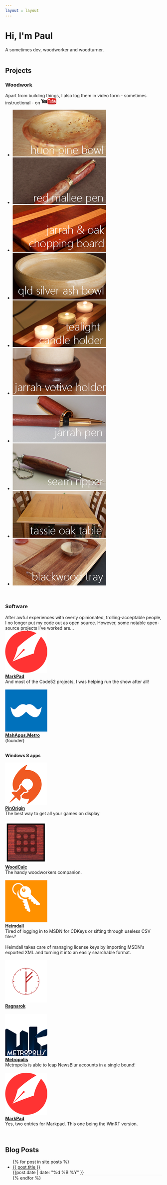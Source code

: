 ```yaml
---
layout : layout
---
```

<h1>Hi, I'm Paul</h1>
<div id="about">A sometimes dev, woodworker and woodturner.</div>
<br />
<h2>Projects</h2>
<h3>Woodwork</h3>
Apart from building things, I also log them in video form - sometimes instructional - on <a href="http://www.youtube.com/playlist?list=PLIAY4op1UapjlW0WBJqvqzWir-bGCJerj"><img src="/images/youtube.png" title="YouTube" alt="YouTube" /></a>

<ul id="wwprojects">
<li><a href="http://www.flickr.com/photos/vikingcode/12281024344/"><img src="/images/wwprojects/huonpine.png" /></a></li>
<li><a href="http://www.flickr.com/photos/vikingcode/11825531614/"><img src="/images/wwprojects/redmalleepen.png" /></a></li>
<li><a href="http://www.flickr.com/photos/vikingcode/10831560306/"><img src="/images/wwprojects/jochop.png" /></a></li>
<li><a href="http://www.flickr.com/photos/vikingcode/10831712474/"><img src="/images/wwprojects/qldashbowl.png" /></a></li>
<li><a href="http://www.flickr.com/photos/vikingcode/11417267643/"><img src="/images/wwprojects/tealight.png" /></a></li>
<li><a href="http://www.flickr.com/photos/vikingcode/11459812524/"><img src="/images/wwprojects/jvotive.png" /></a></li>
<li><a href="http://www.flickr.com/photos/vikingcode/10974247284/"><img src="/images/wwprojects/jarrahpen.png" /></a></li>
<li><a href="http://www.flickr.com/photos/vikingcode/11448951175/"><img src="/images/wwprojects/quickunpick.png" /></a></li>

<li><a href="http://www.flickr.com/photos/vikingcode/10549480626/"><img src="/images/wwprojects/tasoaktable.png" /></a></li>
<li><a href="http://www.flickr.com/photos/vikingcode/10549539684/"><img src="/images/wwprojects/blackwoodtray.png" /></a></li>

</ul>

<div class="clear">&nbsp;</div>
<h3>Software</h3>
After awful experiences with overly opinionated, trolling-acceptable people, I no longer put my code out as open source.
However, some notable open-source projects I've worked are...

<div class="project">
	<div class="project_image"><img src="/images/markpad.png"></div>
	<div class="project_desc">
	 <strong><a href="https://github.com/Code52/DownmarkerWPF">MarkPad</a></strong><br />
	 And most of the Code52 projects, I was helping run the show after all!
	</div>
</div>
<div class="clear">&nbsp;</div>

<div class="project">
	<div class="project_image"><img src="/images/mahapps.metro.logo2.png"></div>
	<div class="project_desc">
	 <strong><a href="https://github.com/MahApps/MahApps.Metro">MahApps.Metro</a></strong><br />(founder)
	</div>
</div>

<div class="clear">&nbsp;</div>

<strong>Windows 8 apps</strong>
<div class="project">
	<div class="project_image"><img src="/images/pinorigin.png"></div>
	<div class="project_desc">
	 <strong><a href="/pinorigin/">PinOrigin</a></strong><br />
	 The best way to get all your games on display
	</div>
</div>
<div class="clear">&nbsp;</div>

<div class="project">
	<div class="project_image"><img src="/images/woodcalc.png"></div>
	<div class="project_desc">
	 <strong><a href="/woodcalc/">WoodCalc</a></strong><br />
	 The handy woodworkers companion.
	</div>
</div>
<div class="clear">&nbsp;</div>

<div class="project">
	<div class="project_image"><img src="/images/heimdall.png"></div>
	<div class="project_desc">
	 <strong><a href="/Heimdall/">Heimdall</a></strong><br />
	 Tired of logging in to MSDN for CDKeys or sifting through useless CSV files?<br/><br/>
Heimdall takes care of managing license keys by importing MSDN's exported XML and turning it into an easily searchable format.
	</div>
</div>
<div class="clear">&nbsp;</div>

<div class="project">
	<div class="project_image"><img src="/images/ragnarok.png"></div>
	<div class="project_desc">
	 <strong><a href="">Ragnarok</a></strong><br />
	</div>
</div>
<div class="clear">&nbsp;</div>

<div class="project">
	<div class="project_image"><img src="/images/metropolis.png"></div>
	<div class="project_desc">
	 <strong><a href="">Metropolis</a></strong><br />
	 Metropolis is able to leap NewsBlur accounts in a single bound!
	</div>
</div>
<div class="clear">&nbsp;</div>

<div class="project">
	<div class="project_image"><img src="/images/markpad.png"></div>
	<div class="project_desc">
	 <strong><a href="">MarkPad</a></strong><br />
	 Yes, two entries for Markpad. This one being the WinRT version.
	</div>
</div>
<div class="clear">&nbsp;</div>

<br />
<h2>Blog Posts</h2>
<ul id="archive">
{% for post in site.posts  %}
<li style="border-bottom: 1px solid #f5f5f5;">
	<div class="post_list_title"><a href="{{post.url}}">{{ post.title }}</a></div>
	<div class="post_list_date">	{{post.date | date: "%d %B %Y"  }}</div>
	<div style="clear:both"></div>
</li>
{% endfor %}
</ul>
